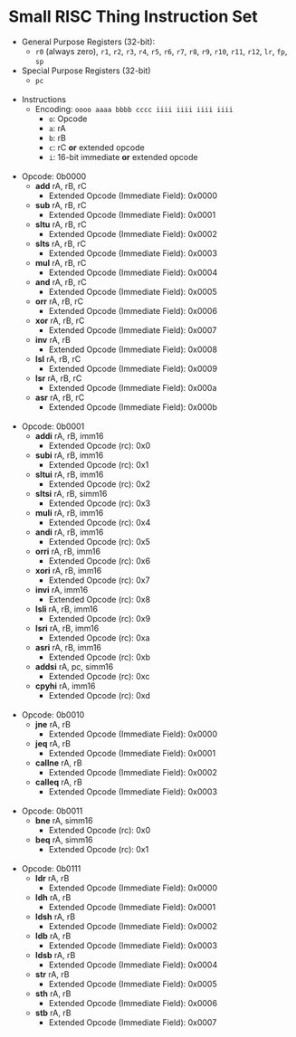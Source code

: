 # Small RISC Thing Instruction Set
<!-- Vim Note:  Use @g to update notes.pdf -->
<!-- Vim Note:  Use @h to update notes.html -->
<!-- Vim Note:  Use @j to update notes.pdf and notes.html -->
<!-- How To Make A Tab:  &emsp; -->
<!--
&epsilon; &Epsilon;   &lambda; &Lambda;   &alpha; &Alpha;
&beta; &Beta;   &pi; &Pi; &#0960;   &sigma; &Sigma;
&omega; &Omega;   &mu; &Mu;  &gamma; &Gamma;
&prod;  &sum;  &int;  &part;  &infin;
&amp;  &ast;  &sdot;
&lt; &le;  &gt; &ge;  &equals; &ne;
-->



* General Purpose Registers (32-bit):
    * <code>r0</code> (always zero), <code>r1</code>, <code>r2</code>, <code>r3</code>, 
    <code>r4</code>, <code>r5</code>, <code>r6</code>, <code>r7</code>,
    <code>r8</code>, <code>r9</code>, <code>r10</code>, <code>r11</code>,
    <code>r12</code>, <code>lr</code>, <code>fp</code>, <code>sp</code>
* Special Purpose Registers (32-bit)
    * <code>pc</code>
<br><br>
* Instructions
    * Encoding:  <code>oooo aaaa bbbb cccc  iiii iiii iiii iiii</code>
        * <code>o</code>:  Opcode
        * <code>a</code>:  rA
        * <code>b</code>:  rB
        * <code>c</code>:  rC <b>or</b> extended opcode
        * <code>i</code>:  16-bit immediate <b>or</b> extended opcode
<br><br>
* Opcode:  0b0000
    * <b>add</b> rA, rB, rC
        * Extended Opcode (Immediate Field):  0x0000
    * <b>sub</b> rA, rB, rC
        * Extended Opcode (Immediate Field):  0x0001
    * <b>sltu</b> rA, rB, rC
        * Extended Opcode (Immediate Field):  0x0002
    * <b>slts</b> rA, rB, rC
        * Extended Opcode (Immediate Field):  0x0003
    * <b>mul</b> rA, rB, rC
        * Extended Opcode (Immediate Field):  0x0004
    * <b>and</b> rA, rB, rC
        * Extended Opcode (Immediate Field):  0x0005
    * <b>orr</b> rA, rB, rC
        * Extended Opcode (Immediate Field):  0x0006
    * <b>xor</b> rA, rB, rC
        * Extended Opcode (Immediate Field):  0x0007
    * <b>inv</b> rA, rB
        * Extended Opcode (Immediate Field):  0x0008
    * <b>lsl</b> rA, rB, rC
        * Extended Opcode (Immediate Field):  0x0009
    * <b>lsr</b> rA, rB, rC
        * Extended Opcode (Immediate Field):  0x000a
    * <b>asr</b> rA, rB, rC
        * Extended Opcode (Immediate Field):  0x000b
<br><br>
* Opcode:  0b0001
    * <b>addi</b> rA, rB, imm16
        * Extended Opcode (rc):  0x0
    * <b>subi</b> rA, rB, imm16
        * Extended Opcode (rc):  0x1
    * <b>sltui</b> rA, rB, imm16
        * Extended Opcode (rc):  0x2
    * <b>sltsi</b> rA, rB, simm16
        * Extended Opcode (rc):  0x3
    * <b>muli</b> rA, rB, imm16
        * Extended Opcode (rc):  0x4
    * <b>andi</b> rA, rB, imm16
        * Extended Opcode (rc):  0x5
    * <b>orri</b> rA, rB, imm16
        * Extended Opcode (rc):  0x6
    * <b>xori</b> rA, rB, imm16
        * Extended Opcode (rc):  0x7
    * <b>invi</b> rA, imm16
        * Extended Opcode (rc):  0x8
    * <b>lsli</b> rA, rB, imm16
        * Extended Opcode (rc):  0x9
    * <b>lsri</b> rA, rB, imm16
        * Extended Opcode (rc):  0xa
    * <b>asri</b> rA, rB, imm16
        * Extended Opcode (rc):  0xb
    * <b>addsi</b> rA, pc, simm16
        * Extended Opcode (rc):  0xc
    * <b>cpyhi</b> rA, imm16
        * Extended Opcode (rc):  0xd
<br><br>
* Opcode:  0b0010
    * <b>jne</b> rA, rB
        * Extended Opcode (Immediate Field):  0x0000
    * <b>jeq</b> rA, rB
        * Extended Opcode (Immediate Field):  0x0001
    * <b>callne</b> rA, rB
        * Extended Opcode (Immediate Field):  0x0002
    * <b>calleq</b> rA, rB
        * Extended Opcode (Immediate Field):  0x0003
<br><br>
* Opcode:  0b0011
    * <b>bne</b> rA, simm16
        * Extended Opcode (rc):  0x0
    * <b>beq</b> rA, simm16
        * Extended Opcode (rc):  0x1
<br><br>
* Opcode:  0b0111
    * <b>ldr</b> rA, rB
        * Extended Opcode (Immediate Field):  0x0000
    * <b>ldh</b> rA, rB
        * Extended Opcode (Immediate Field):  0x0001
    * <b>ldsh</b> rA, rB
        * Extended Opcode (Immediate Field):  0x0002
    * <b>ldb</b> rA, rB
        * Extended Opcode (Immediate Field):  0x0003
    * <b>ldsb</b> rA, rB
        * Extended Opcode (Immediate Field):  0x0004
    * <b>str</b> rA, rB
        * Extended Opcode (Immediate Field):  0x0005
    * <b>sth</b> rA, rB
        * Extended Opcode (Immediate Field):  0x0006
    * <b>stb</b> rA, rB
        * Extended Opcode (Immediate Field):  0x0007
